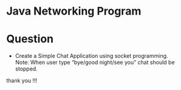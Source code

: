 # Java Networking Program 

<h1>Question </h1>
<ul>
	<li>
	Create a Simple Chat Application using socket programming.<br>
         Note: When user type “bye/good night/see you” chat should be stopped.
	</li>
</ul>


thank you !!!
